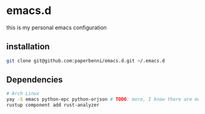 # emacs.d

this is my personal emacs configuration

## installation

```sh
git clone git@github.com:paperbenni/emacs.d.git ~/.emacs.d
```

## Dependencies

```sh
# Arch Linux
yay -S emacs python-epc python-orjson # TODO: more, I know there are more, but I'm lazy
rustup component add rust-analyzer
```

